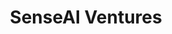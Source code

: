 ---
layout: firm_page
title: "SenseAI Ventures"
id: "senseai.ai"
permalink: "/senseaiventuressenseai.ai/"
website: "https://www.senseai.ai"
offices: "Gurgaon (India), San Francisco (United States), New York (United States)"
investment_stages: "Seed, Series A"
portfolio_companies: "Cureskin, LLUMO AI, Skit, Jovian, Monet Analytics, CyborgIntell, FloWorks, Confido Health, NewsBytes, Tripeur, Thirdwatch, Artivatic, Vernacular.ai, Niveshi"
portfolio_link: "https://www.senseai.ai/portfolio"
investment_markets: "AI SaaS, AI B2C, AI Ecosystem, Skincare, Voice AI, E-Learning, Analytics, Data Science, Productivity, Healthcare, News, Corporate Travel, Insurance"
founded_year: "2018"
description: "SenseAI Ventures partners with exceptional AI-first entrepreneurs, providing capital and support from product development to scalable growth. They focus on AI applications and tooling, offering not just funding but also mentorship and go-to-market strategies."
linkedin: "https://www.linkedin.com/company/senseai-ventures/"
twitter: "https://twitter.com/SenseAI_"
instagram: ""
team_page: "https://www.senseai.ai/team"
investor_type: "Venture Capital"
crunchbase: "https://www.crunchbase.com/organization/senseai-ventures"
pitchbook: "https://pitchbook.com/profiles/investor/342993-52"

# SEO Optimization
meta_title: "SenseAI Ventures - VC Firm - projectstartups.com"
meta_description: "SenseAI Ventures, SenseAI Ventures partners with exceptional AI-first entrepreneurs, providing capital and support from product development to scalable growth. They foc..."
meta_keywords: "SenseAI Ventures, AI SaaS, AI B2C, AI Ecosystem, Skincare, Voice AI, E-Learning, Analytics, Data Science, Productivity, Healthcare, News, Corporate Travel, Insurance, VC firm, venture capital, startup investor, projectstartups.com"
canonical_url: "https://vc.projectstartups.com/senseaiventuressenseai.ai/"
---